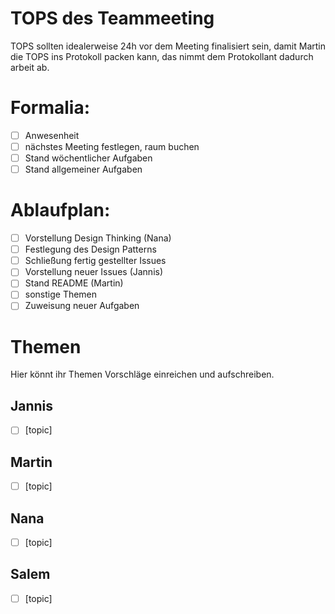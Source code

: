 # TOPS des Teammeeting
TOPS sollten idealerweise 24h vor dem Meeting finalisiert sein, damit Martin die TOPS ins Protokoll packen kann, das
nimmt dem Protokollant dadurch arbeit ab.

# Formalia:
* [ ] Anwesenheit
* [ ] nächstes Meeting festlegen, raum buchen
* [ ] Stand wöchentlicher Aufgaben
* [ ] Stand allgemeiner Aufgaben

# Ablaufplan:

* [ ] Vorstellung Design Thinking (Nana)
* [ ] Festlegung des Design Patterns
* [ ] Schließung fertig gestellter Issues
* [ ] Vorstellung neuer Issues (Jannis)
* [ ] Stand README (Martin)
* [ ] sonstige Themen
* [ ] Zuweisung neuer Aufgaben

# Themen
Hier könnt ihr Themen Vorschläge einreichen und aufschreiben.

## Jannis
* [ ] [topic]

## Martin
* [ ] [topic]

## Nana
* [ ] [topic]

## Salem
* [ ] [topic]